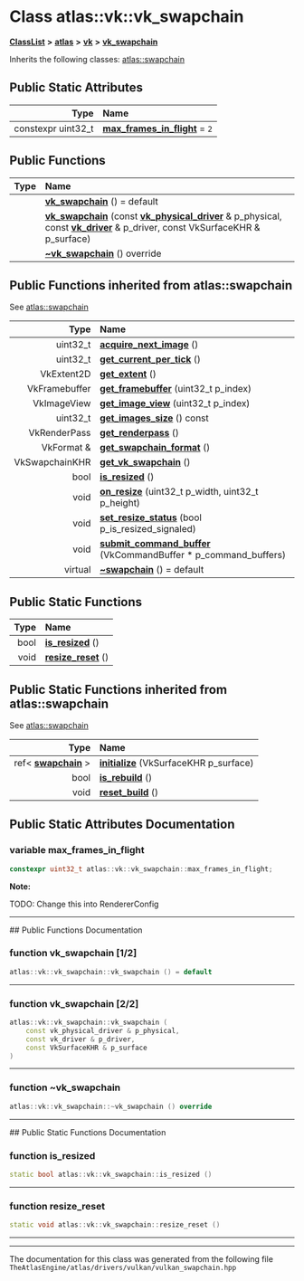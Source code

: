 

# Class atlas::vk::vk\_swapchain



[**ClassList**](annotated.md) **>** [**atlas**](namespaceatlas.md) **>** [**vk**](namespaceatlas_1_1vk.md) **>** [**vk\_swapchain**](classatlas_1_1vk_1_1vk__swapchain.md)








Inherits the following classes: [atlas::swapchain](classatlas_1_1swapchain.md)


























## Public Static Attributes

| Type | Name |
| ---: | :--- |
|  constexpr uint32\_t | [**max\_frames\_in\_flight**](#variable-max_frames_in_flight)   = `2`<br> |




























## Public Functions

| Type | Name |
| ---: | :--- |
|   | [**vk\_swapchain**](#function-vk_swapchain-12) () = default<br> |
|   | [**vk\_swapchain**](#function-vk_swapchain-22) (const [**vk\_physical\_driver**](classatlas_1_1vk_1_1vk__physical__driver.md) & p\_physical, const [**vk\_driver**](classatlas_1_1vk_1_1vk__driver.md) & p\_driver, const VkSurfaceKHR & p\_surface) <br> |
|   | [**~vk\_swapchain**](#function-vk_swapchain) () override<br> |


## Public Functions inherited from atlas::swapchain

See [atlas::swapchain](classatlas_1_1swapchain.md)

| Type | Name |
| ---: | :--- |
|  uint32\_t | [**acquire\_next\_image**](classatlas_1_1swapchain.md#function-acquire_next_image) () <br> |
|  uint32\_t | [**get\_current\_per\_tick**](classatlas_1_1swapchain.md#function-get_current_per_tick) () <br> |
|  VkExtent2D | [**get\_extent**](classatlas_1_1swapchain.md#function-get_extent) () <br> |
|  VkFramebuffer | [**get\_framebuffer**](classatlas_1_1swapchain.md#function-get_framebuffer) (uint32\_t p\_index) <br> |
|  VkImageView | [**get\_image\_view**](classatlas_1_1swapchain.md#function-get_image_view) (uint32\_t p\_index) <br> |
|  uint32\_t | [**get\_images\_size**](classatlas_1_1swapchain.md#function-get_images_size) () const<br> |
|  VkRenderPass | [**get\_renderpass**](classatlas_1_1swapchain.md#function-get_renderpass) () <br> |
|  VkFormat & | [**get\_swapchain\_format**](classatlas_1_1swapchain.md#function-get_swapchain_format) () <br> |
|  VkSwapchainKHR | [**get\_vk\_swapchain**](classatlas_1_1swapchain.md#function-get_vk_swapchain) () <br> |
|  bool | [**is\_resized**](classatlas_1_1swapchain.md#function-is_resized) () <br> |
|  void | [**on\_resize**](classatlas_1_1swapchain.md#function-on_resize) (uint32\_t p\_width, uint32\_t p\_height) <br> |
|  void | [**set\_resize\_status**](classatlas_1_1swapchain.md#function-set_resize_status) (bool p\_is\_resized\_signaled) <br> |
|  void | [**submit\_command\_buffer**](classatlas_1_1swapchain.md#function-submit_command_buffer) (VkCommandBuffer \* p\_command\_buffers) <br> |
| virtual  | [**~swapchain**](classatlas_1_1swapchain.md#function-swapchain) () = default<br> |


## Public Static Functions

| Type | Name |
| ---: | :--- |
|  bool | [**is\_resized**](#function-is_resized) () <br> |
|  void | [**resize\_reset**](#function-resize_reset) () <br> |


## Public Static Functions inherited from atlas::swapchain

See [atlas::swapchain](classatlas_1_1swapchain.md)

| Type | Name |
| ---: | :--- |
|  ref&lt; [**swapchain**](classatlas_1_1swapchain.md) &gt; | [**initialize**](classatlas_1_1swapchain.md#function-initialize) (VkSurfaceKHR p\_surface) <br> |
|  bool | [**is\_rebuild**](classatlas_1_1swapchain.md#function-is_rebuild) () <br> |
|  void | [**reset\_build**](classatlas_1_1swapchain.md#function-reset_build) () <br> |


















































## Public Static Attributes Documentation




### variable max\_frames\_in\_flight 

```C++
constexpr uint32_t atlas::vk::vk_swapchain::max_frames_in_flight;
```





**Note:**

TODO: Change this into RendererConfig 





        

<hr>
## Public Functions Documentation




### function vk\_swapchain [1/2]

```C++
atlas::vk::vk_swapchain::vk_swapchain () = default
```




<hr>



### function vk\_swapchain [2/2]

```C++
atlas::vk::vk_swapchain::vk_swapchain (
    const vk_physical_driver & p_physical,
    const vk_driver & p_driver,
    const VkSurfaceKHR & p_surface
) 
```




<hr>



### function ~vk\_swapchain 

```C++
atlas::vk::vk_swapchain::~vk_swapchain () override
```




<hr>
## Public Static Functions Documentation




### function is\_resized 

```C++
static bool atlas::vk::vk_swapchain::is_resized () 
```




<hr>



### function resize\_reset 

```C++
static void atlas::vk::vk_swapchain::resize_reset () 
```




<hr>

------------------------------
The documentation for this class was generated from the following file `TheAtlasEngine/atlas/drivers/vulkan/vulkan_swapchain.hpp`


